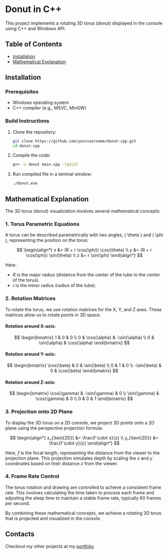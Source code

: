 # Donut in C++

This project implements a rotating 3D torus (donut) displayed in the console using C++ and Windows API.

## Table of Contents
- [Installation](#installation)
- [Mathematical Explanation](#mathematical-explanation)

## Installation

### Prerequisites

- Windows operating system
- C++ compiler (e.g., MSVC, MinGW)

### Build Instructions

1. Clone the repository:
    ```bash
    git clone https://github.com/yourusername/donut-cpp.git
    cd donut-cpp
    ```

2. Compile the code:
    ```bash
    g++ -o donut main.cpp -lgdi32
    ```
3. Run compiled file in a teminal window:
    ```bash
    ./donut.exe
    ```

## Mathematical Explanation

The 3D torus (donut) visualization involves several mathematical concepts:

### 1. Torus Parametric Equations

A torus can be described parametrically with two angles, \( \theta \) and \( \phi \), representing the position on the torus:

$$ 
\begin{align*}
x &= (R + r \cos(\phi)) \cos(\theta) \\
y &= (R + r \cos(\phi)) \sin(\theta) \\
z &= r \sin(\phi)
\end{align*}
$$

Here:
-  $R$ is the major radius (distance from the center of the tube to the center of the torus).
-  $r$ is the minor radius (radius of the tube).

### 2. Rotation Matrices

To rotate the torus, we use rotation matrices for the X, Y, and Z axes. These matrices allow us to rotate points in 3D space.

#### Rotation around X-axis:
$$
\begin{bmatrix}
1 & 0 & 0 \\
0 & \cos(\alpha) & -\sin(\alpha) \\
0 & \sin(\alpha) & \cos(\alpha) 
\end{bmatrix}
$$

#### Rotation around Y-axis:
$$
\begin{bmatrix}
\cos(\beta) & 0 & \sin(\beta) \\
0 & 1 & 0 \\
-\sin(\beta) & 0 & \cos(\beta)
\end{bmatrix}
$$

#### Rotation around Z-axis:
$$
\begin{bmatrix}
\cos(\gamma) & -\sin(\gamma) & 0 \\
\sin(\gamma) & \cos(\gamma) & 0 \\
0 & 0 & 1 
\end{bmatrix}
$$

### 3. Projection onto 2D Plane

To display the 3D torus on a 2D console, we project 3D points onto a 2D plane using the perspective projection formula:

$$
\begin{align*}
x_{\text{2D}} &= \frac{f \cdot x}{z} \\
y_{\text{2D}} &= \frac{f \cdot y}{z}
\end{align*}
$$

Here, $f$ is the focal length, representing the distance from the viewer to the projection plane. This projection simulates depth by scaling the $x$ and $y$ coordinates based on their distance $z$ from the viewer.

### 4. Frame Rate Control
The torus rotation and drawing are controlled to achieve a consistent frame rate. This involves calculating the time taken to process each frame and adjusting the sleep time to maintain a stable frame rate, typically 60 frames per second.

By combining these mathematical concepts, we achieve a rotating 3D torus that is projected and visualized in the console.

## Contacts
Checkout my other projects at my [portfolio](https://portfolio-dvyi.onrender.com)

